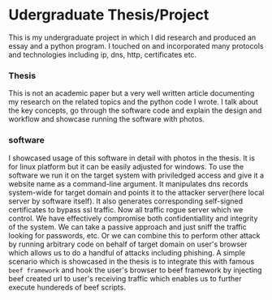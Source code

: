 # Udergraduate Thesis/Project
This is my undergraduate project in which I did research and produced an essay and a python program. I touched on and incorporated many protocols and technologies including ip, dns, http, certificates etc.

### Thesis
This is not an academic paper but a very well written article documenting my research on the related topics and the python code I wrote. I talk about the key concepts, go through the software code and explain the design and workflow and showcase running the software with photos.

### software
I showcased usage of this software in detail with photos in the thesis. It is for linux platform but it can be easily adjusted for windows. To use the software we run it on the target system with priviledged access and give it a website name as a command-line argument. It manipulates dns records system-wide for target domain and points it to the attacker server(here local server by software itself). It also generates corresponding self-signed certificates to bypass ssl traffic. Now all traffic rogue server which we control. We have effectively compromise both confidentiallity and integrity of the system. We can take a passive approach and just sniff the traffic looking for passwords, etc. Or we can combine this to perform other attack by running arbitrary code on behalf of target domain on user's browser which allows us to do a handful of attacks including phishing. A simple scenario which is showcased in the thesis is to integrate this with famous `beef framework` and hook the user's browser to beef framework by injecting beef created url to user's receiving traffic which enables us to further execute hundereds of beef scripts.
